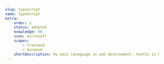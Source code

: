 ```yaml
---
slug: typescript
name: TypeScript
extra:
    order: 1
    status: adopted
    knowledge: 90
    icon: microsoft
    scopes:
        - frontend
        - backend
    shortDescription: My main lanaguage in web development. Useful in both Backend and Frontend
---
```

